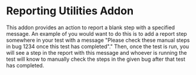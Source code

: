 # Reporting Utilities Addon

This addon provides an action to report a blank step with a specified message. An example of you would want to do this is to add a report step somewhere in your test with a message "Please check these manual steps in bug 1234 once this test has completed"." Then, once the test is run, you will see a step in the report with this message and whoever is running the test will know to manually check the steps in the given bug after that test has completed.

